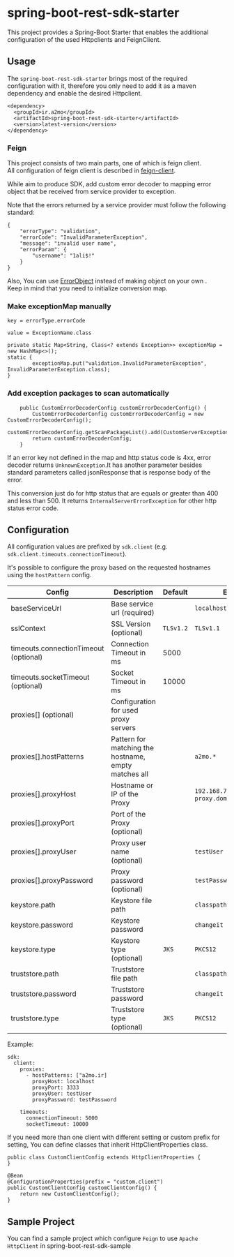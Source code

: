# spring-boot-rest-sdk-starter

This project provides a Spring-Boot Starter that enables the additional configuration of the used Httpclients and
FeignClient.

## Usage

The `spring-boot-rest-sdk-starter` brings most of the required configuration with it, therefore you only need to
add it as a maven dependency and enable the desired Httpclient.

```
<dependency>
  <groupId>ir.a2mo</groupId>
  <artifactId>spring-boot-rest-sdk-starter</artifactId>
  <version>latest-version</version>
</dependency>
```

### Feign

This project consists of two main parts, one of which is feign client.\
All configuration of feign client is described
in [feign-client](https://cloud.spring.io/spring-cloud-openfeign/reference/html/).

While aim to produce SDK, add custom error decoder to mapping error object that be received from service provider to
exception.

Note that the errors returned by a service provider must follow the following standard:

```
{
    "errorType": "validation",
    "errorCode": "InvalidParameterException",
    "message": "invalid user name",
    "errorParam": {
        "username": "1ali$!"
    }
}
```
Also, You can use [ErrorObject](./spring-boot-rest-sdk-autoconfigure/src/main/java/ir/a2mo/sdk/autoconfigure/impl/feign/ErrorObject.java) instead of making object on your own .\
Keep in mind that you need to initialize conversion map.

### Make exceptionMap manually

`key = errorType.errorCode`

`value = ExceptionName.class`

```
private static Map<String, Class<? extends Exception>> exceptionMap = new HashMap<>();
static {
        exceptionMap.put("validation.InvalidParameterException", InvalidParameterException.class);
} 
```

### Add exception packages to scan automatically

```
    public CustomErrorDecoderConfig customErrorDecoderConfig() {
        CustomErrorDecoderConfig customErrorDecoderConfig = new CustomErrorDecoderConfig();
        customErrorDecoderConfig.getScanPackageList().add(CustomServerException.class.getPackageName());
        return customErrorDecoderConfig;
    }
```

If an error key not defined in the map and http status code is 4xx, error decoder returns `UnknownException`.It has
another parameter besides standard parameters called jsonResponse that is response body of the error.

This conversion just do for http status that are equals or greater than 400 and less than 500. It
returns `InternalServerErrorException` for other http status error code.

## Configuration

All configuration values are prefixed by `sdk.client` (e.g. `sdk.client.timeouts.connectionTimeout`).

It's possible to configure the proxy based on the requested hostnames using the `hostPattern` config.

| Config | Description | Default | Example                                | 
|---|---|---|----------------------------------------|
| baseServiceUrl | Base service url (required) | | `localhost:8080/example`               |
| sslContext | SSL Version (optional) | `TLSv1.2` | `TLSv1.1`                              |
| timeouts.connectionTimeout (optional) | Connection Timeout in ms | 5000 |                                        |
| timeouts.socketTimeout (optional) |  Socket Timeout in ms | 10000 |                                        |
| proxies[] (optional) | Configuration for used proxy servers | |                                        |
| proxies[].hostPatterns | Pattern for matching the hostname, empty matches all  | | `a2mo.*`                               |
| proxies[].proxyHost | Hostname or IP of the Proxy | | `192.168.7.130` or `corp-proxy.domain` |
| proxies[].proxyPort | Port of the Proxy (optional) | |                                        |
| proxies[].proxyUser | Proxy user name (optional) | | `testUser`                             |
| proxies[].proxyPassword | Proxy password (optional) | | `testPassword`                         |
| keystore.path | Keystore file path | | `classpath:keystore.jks`               |
| keystore.password | Keystore password | | `changeit`                             |
| keystore.type | Keystore type (optional) | `JKS` | `PKCS12`                               |
| truststore.path | Truststore file path | | `classpath:truststore.jks`             |
| truststore.password | Truststore password | | `changeit`                             |
| truststore.type | Truststore type (optional) | `JKS` | `PKCS12`                               |

Example:

```
sdk:
  client:
    proxies:
      - hostPatterns: ["a2mo.ir]
        proxyHost: localhost
        proxyPort: 3333
        proxyUser: testUser
        proxyPassword: testPassword

    timeouts:
      connectionTimeout: 5000
      socketTimeout: 10000
```

If you need more than one client with different setting or custom prefix for setting, You can define classes that
inherit HttpClientProperties class.

```
public class CustomClientConfig extends HttpClientProperties {
}
```

```
@Bean
@ConfigurationProperties(prefix = "custom.client")
public CustomClientConfig customClientConfig() {
    return new CustomClientConfig();
}
```

## Sample Project

You can find a sample project which configure `Feign` to use `Apache HttpClient`
in spring-boot-rest-sdk-sample

